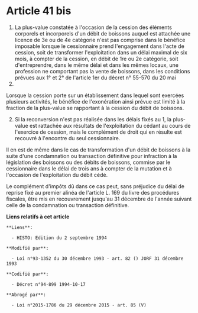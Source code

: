 # Article 41 bis

1. La plus-value constatée à l'occasion de la cession des éléments corporels et incorporels d'un débit de boissons auquel est
attachée une licence de 3e ou de 4e catégorie n'est pas comprise dans le bénéfice imposable lorsque le cessionnaire prend
l'engagement dans l'acte de cession, soit de transformer l'exploitation dans un délai maximal de six mois, à compter de la
cession, en débit de 1re ou 2e catégorie, soit d'entreprendre, dans le même délai et dans les mêmes locaux, une profession ne
comportant pas la vente de boissons, dans les conditions prévues aux 1° et 2° de l'article 1er du décret n° 55-570 du 20 mai
1955.

Lorsque la cession porte sur un établissement dans lequel sont exercées plusieurs activités, le bénéfice de l'exonération
ainsi prévue est limité à la fraction de la plus-value se rapportant à la cession du débit de boissons.

2. Si la reconversion n'est pas réalisée dans les délais fixés au 1, la plus-value est rattachée aux résultats de
l'exploitation du cédant au cours de l'exercice de cession, mais le complément de droit qui en résulte est recouvré à
l'encontre du seul cessionnaire.

Il en est de même dans le cas de transformation d'un débit de boissons à la suite d'une condamnation ou transaction
définitive pour infraction à la législation des boissons ou des débits de boissons, commise par le cessionnaire dans le délai
de trois ans à compter de la mutation et à l'occasion de l'exploitation du débit cédé.

Le complément d'impôts dû dans ce cas peut, sans préjudice du délai de reprise fixé au premier alinéa de l'article L. 169 du
livre des procédures fiscales, être mis en recouvrement jusqu'au 31 décembre de l'année suivant celle de la condamnation ou
transaction définitive.

**Liens relatifs à cet article**

	**Liens**:

	  - HISTO: Edition du 2 septembre 1994

	**Modifié par**:

	  - Loi n°93-1352 du 30 décembre 1993 - art. 82 () JORF 31 décembre 1993

	**Codifié par**:

	  - Décret n°94-899 1994-10-17

	**Abrogé par**:

	  - Loi n°2015-1786 du 29 décembre 2015 - art. 85 (V)
